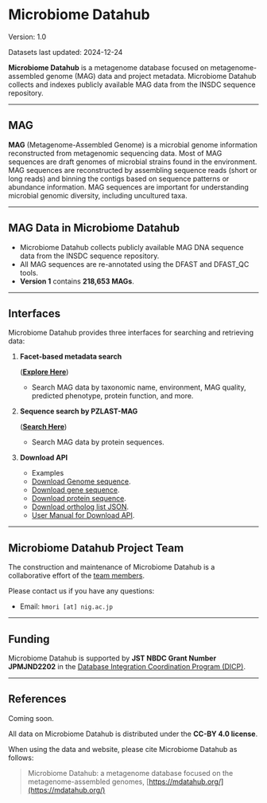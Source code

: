 # Microbiome Datahub
Version: 1.0

Datasets last updated: 2024-12-24

**Microbiome Datahub** is a metagenome database focused on metagenome-assembled genome (MAG) data and project metadata. Microbiome Datahub collects and indexes publicly available MAG data from the INSDC sequence repository.

---

## MAG

**MAG** (Metagenome-Assembled Genome) is a microbial genome information reconstructed from metagenomic sequencing data. Most of MAG sequences are draft genomes of microbial strains found in the environment. MAG sequences are reconstructed by assembling sequence reads (short or long reads) and binning the contigs based on sequence patterns or abundance information. MAG sequences are important for understanding microbial genomic diversity, including uncultured taxa.

---

## MAG Data in Microbiome Datahub

- Microbiome Datahub collects publicly available MAG DNA sequence data from the INSDC sequence repository.
- All MAG sequences are re-annotated using the DFAST and DFAST_QC tools.
- **Version 1** contains **218,653 MAGs**.

---

## Interfaces

Microbiome Datahub provides three interfaces for searching and retrieving data:
<br>

1. **Facet-based metadata search**

    ([**Explore Here**](https://mdatahub.org/genomes))<br>

   - Search MAG data by taxonomic name, environment, MAG quality, predicted phenotype, protein function, and more.<br>


2. **Sequence search by PZLAST-MAG**

    ([**Search Here**](https://pzlast.nig.ac.jp/pzlast/mag))<br>

     - Search MAG data by protein sequences.<br>


3. **Download API**
   - Examples
   - [Download Genome sequence](https://mdatahub.org/api/dl/sequence/genome/GCA_029762495.1). 
   - [Download gene sequence](https://mdatahub.org/api/dl/sequence/cds/GCA_029762495.1).
   - [Download protein sequence](https://mdatahub.org/api/dl/sequence/protein/GCA_029762495.1).
   - [Download ortholog list JSON](https://mdatahub.org/api/genome/mbgd/GCA_029762495.1).
   - [User Manual for Download API](https://mdatahub.org/apimanual).

---

## Microbiome Datahub Project Team

The construction and maintenance of Microbiome Datahub is a collaborative effort of the [team members](https://github.com/microbiomedatahub/microbiome-datahub/blob/main/docs/projectmember.md).

Please contact us if you have any questions:

- Email: `hmori [at] nig.ac.jp`
---

## Funding

Microbiome Datahub is supported by **JST NBDC Grant Number JPMJND2202** in the [Database Integration Coordination Program (DICP)](https://biosciencedbc.jp/en/funding/program/dicp/).

---

## References

Coming soon.

All data on Microbiome Datahub is distributed under the **CC-BY 4.0 license**. <br>

When using the data and website, please cite Microbiome Datahub as follows:

> Microbiome Datahub: a metagenome database focused on the metagenome-assembled genomes, [https://mdatahub.org/](https://mdatahub.org/)

